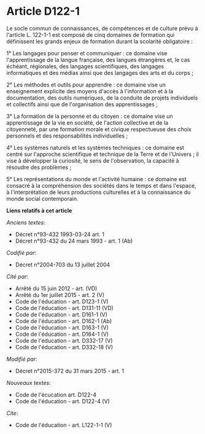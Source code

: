 # Article D122-1

Le socle commun de connaissances, de compétences et de culture prévu à l'article L. 122-1-1 est composé de cinq domaines de
formation qui définissent les grands enjeux de formation durant la scolarité obligatoire : 

1° Les langages pour penser et communiquer : ce domaine vise l'apprentissage de la langue française, des langues étrangères
et, le cas échéant, régionales, des langages scientifiques, des langages informatiques et des médias ainsi que des langages
des arts et du corps ; 

2° Les méthodes et outils pour apprendre : ce domaine vise un enseignement explicite des moyens d'accès à l'information et à
la documentation, des outils numériques, de la conduite de projets individuels et collectifs ainsi que de l'organisation des
apprentissages ; 

3° La formation de la personne et du citoyen : ce domaine vise un apprentissage de la vie en société, de l'action collective
et de la citoyenneté, par une formation morale et civique respectueuse des choix personnels et des responsabilités
individuelles ; 

4° Les systèmes naturels et les systèmes techniques : ce domaine est centré sur l'approche scientifique et technique de la
Terre et de l'Univers ; il vise à développer la curiosité, le sens de l'observation, la capacité à résoudre des problèmes ; 

5° Les représentations du monde et l'activité humaine : ce domaine est consacré à la compréhension des sociétés dans le temps
et dans l'espace, à l'interprétation de leurs productions culturelles et à la connaissance du monde social contemporain.

**Liens relatifs à cet article**

_Anciens textes_:

  - Décret n°93-432 1993-03-24 art. 1
  - Décret n°93-432 du 24 mars 1993 - art. 1 (Ab)

_Codifié par_:

  - Décret n°2004-703 du 13 juillet 2004

_Cité par_:

  - Arrêté du 15 juin 2012 - art. (VD)
  - Arrêté du 1er juillet 2015 - art. 2 (V)
  - Code de l'éducation - art. D123-1 (V)
  - Code de l'éducation - art. D131-11 (VD)
  - Code de l'éducation - art. D161-1 (V)
  - Code de l'éducation - art. D162-1 (Ab)
  - Code de l'éducation - art. D163-1 (V)
  - Code de l'éducation - art. D164-1 (V)
  - Code de l'éducation - art. D332-17 (V)
  - Code de l'éducation - art. D332-18 (V)

_Modifié par_:

  - Décret n°2015-372 du 31 mars 2015 - art. 1

_Nouveaux textes_:

  - Code de l'écucation art. D122-4
  - Code de l'éducation - art. D122-4 (V)

_Cite_:

  - Code de l'éducation - art. L122-1-1 (V)
